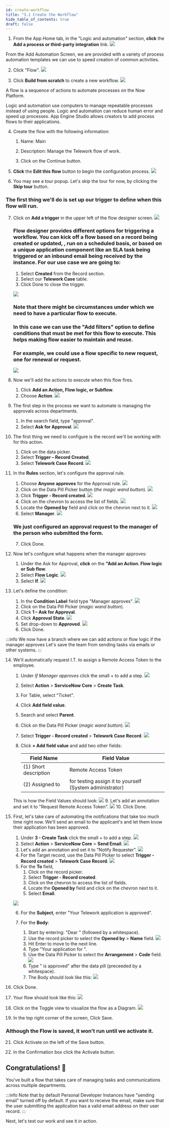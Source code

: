 ```yaml
---
id: create-workflow
title: "3.1 Create the Workflow"
hide_table_of_contents: true
draft: false
---
```


1. From the App Home tab, in the "Logic and automation" section, **click** the **Add a process or third-party integration** link.
![](images/automation_click_Add_a_process.png)

From the Add Automation Screen, we are provided with a variety of process automation templates we can use to speed creation of common activities.


2. Click "Flow".
![](images/automation_click_Flow_Tile.png)


3. Click **Build from scratch** to create a new workflow.
![](images/automation_Click_Build_From_Scratch.png)

A flow is a sequence of actions to automate processes on the Now Platform.

Logic and automation use computers to manage repeatable processes instead of using people. Logic and automation can reduce human error and speed up processes. App Engine Studio allows creators to add process flows to their applications.

4. Create the flow with the following information:

    1. Name: Main

    2. Description: Manage the Telework flow of work.

    3. Click on the <span className="aes_button">Continue</span> button.


5. **Click** the **Edit this flow** button to begin the configuration process.
![](images/automation_your_flow_is_ready.png)


6. You may see a tour popup. Let's skip the tour for now, by clicking the **Skip tour** button.

### The first thing we'll do is set up our trigger to define when this flow will run.

7. Click on **Add a trigger** in the upper left of the flow designer screen.
    ![](images/automation_click_Add_a_Trigger.png)
    ### Flow designer provides different options for triggering a workflow. You can kick off a flow based on a record being created or updated, , run on a scheduled basis, or based on a unique application component like an SLA task being triggered or an inbound email being received by the instance. For our use case we are going to:
    1. Select **Created** from the Record section.
    2. Select our **Telework Case** table.
    3. Click <span className="aes_button">Done</span> to close the trigger.

    ![](images/automation_configure_Trigger.png)

    ### Note that there might be circumstances under which we need to have a particular flow to execute.

    ### In this case we can use the "Add filters" option to define conditions that must be met for this flow to execute. This helps making flow easier to maintain and reuse.

    ### For example, we could use a flow specific to new request, one for renewal or request.

    ![](images/automation_Example_Trigger.png)


8. Now we'll add the actions to execute when this flow fires.
    1. Click **Add an Action, Flow logic, or Subflow**.
    2. Choose **Action**.
    ![](images/automation_Add_Action.png)


9. The first step in the process we want to automate is managing the approvals across departments.
    1. In the search field, type "approval".
    2. Select **Ask for Approval**.
    ![](images/automation_Select_Ask_for_Approval.png)


10. The first thing we need to configure is the record we'll be working with for this action.
    1. Click on the data picker.
    2. Select **Trigger – Record Created**.
    3. Select **Telework Case Record**.
    ![](images/automation_Ask_for_Approval.png)


11. In the **Rules** section, let's configure the approval rule.
    1. Choose **Anyone approves** for the Approval rule.
    ![](images/Choose_Anyone_Approves.png)
    2. Click on the Data Pill Picker button (_the magic wand button_).
    ![](images/Click_on_the_Data_Pill_Picker.png)
    3. Click **Trigger - Record created**.
    ![](images/Click_Trigger_Record_Created.png)
    4. Click on the chevron to access the list of fields.
    ![](images/Click_on_the_chevron_to_access_the_list_of_fields.png)
    5. Locate the **Opened by** field and click on the chevron next to it.
    ![](images/Click_on_chevron_of_Opened_by_field.png)
    6. Select **Manager**.
    ![](images/approval_Select_Manager.png)
    ### We just configured an approval request to the manager of the person who submitted the form.
    7. Click <span className="aes_button">Done</span>.


12. Now let's configure what happens when the manager approves:
    1. Under the Ask for Approval, **click** on the **"Add an Action. Flow logic or Sub flow**.
    2. Select **Flow Logic**.
    ![](images/Click_Flow_Logic.png)
    3. Select **If**.
    ![](images/Select_If.png)


13. Let's define the condition:
    1. In the **Condition Label** field type "Manager approves".
    ![](images/Set_Condition_To_Manager_approves.png)
    2. Click on the Data Pill Picker (_magic wand button_).
    3. Click **1 – Ask for Approval**.
    4. Click **Approval State**.
    ![](images/Click_Approval_State.png)
    5. Set drop-down to **Approved**.
    ![](images/Set_dropdown_to_Approved.png)
    6. Click <span className="aes_button">Done</span>.

:::info
We now have a branch where we can add actions or flow logic if the manager approves
Let's save the team from sending tasks via emails or other systems.
:::


14. We'll automatically request I.T. to assign a Remote Access Token to the employee.
    1. Under _If Manager approves_ click the small + to add a step.
    ![](images/Add_Step_Under_If_Manager_Approves.png)
    2. Select **Action** > **ServiceNow Core** > **Create Task**.
    3. For Table, select "Ticket".
    4. Click **Add field value**.
    5. Search and select **Parent**.
    6. Click on the Data Pill Picker (_magic wand button_).
    ![](images/Click_Data_Pill_Picker_for_Parent.png)
    7. Select **Trigger - Record created** > **Telework Case Record**.
    ![](images/Select_Trigger_Record.png)
    8. Click **+ Add field value** and add two other fields:

        |Field Name              | Field Value
        |------------------------| --------------
        |(1) Short description   | Remote Access Token |
        |(2) Assigned to         | for testing assign it to yourself (System administrator) |

    This is how the Field Values should look:
    ![](images/how_the_Field_Values_Look_After.png)
    9. Let's add an annotation and set it to "Request Remote Access Token".
    ![](images/Add_an_annotation_AFTER.png)
    10. Click <span className="aes_button">Done</span>.


15. First, let's take care of automating the notifications that take too much time right now. We'll send an email to the applicant's and let them know their application has been approved.
    1. Under **3 - Create Task** click the small + to add a step.
    ![](images/add_setp_under_if_2.png)
    2. Select **Action** > **ServiceNow Core** > **Send Email**.
    ![](images/Send_email_step.png)
    3. Let's add an annotation and set it to "Notify Requester".
    ![](images/Add_Annotation_Notify_Requester.png)
    4. For the Target record, use the Data Pill Picker to select  **Trigger - Record created** > **Telework Case Record**.
    ![](images/select_target_record.png)
    5. For the **To** field,
        1. Click on the record picker.
        2. Select **Trigger - Record created**.
        3. Click on the chevron to access the list of fields.
        4. Locate the **Opened by** field and click on the chevron next to it.
        5. Select **Email**.

    ![](images/Select_Opened_by_Email.png)

    6. For the **Subject**, enter "Your Telework application is approved".

    7. For the **Body**:
        1. Start by entering: "Dear " (followed by a whitespace).
        2. Use the record picker to select the **Opened by** > **Name** field.
        ![](images/Select_Opened_by_Name.png)
        3. Hit Enter to move to the next line.
        4. Type "Your application for ".
        5. Use the Data Pill Picker to select the **Arrangement** > **Code** field.
        ![](images/Select_the_Arrangement_Code.png)
        6. Type " is approved" after the data pill (preceeded by a whitespace).
        7. The Body should look like this:
        ![](images/email_body.png)


16. Click <span className="aes_button">Done</span>.


17. Your flow should look like this:
![](images/final_flow.png)


18. Click on the Toggle view to visualize the flow as a Diagram.
![](images/Toggle_Diagram_View.png)


20. In the top right corner of the screen, Click <span className="aes_button">Save</span>.

### Although the Flow is saved, it won't run until we activate it.


21. Click <span className="aes_button">Activate</span> on the left of the Save button.


22. In the Confirmation box click the <span className="aes_button">Activate</span> button.

## Congratulations! 🎉 

You've built a flow that takes care of managing tasks and communications across multiple departments.

:::info
Note that by default Personal Developer Instances have "sending email" turned off by default.
If you want to receive the email, make sure that the user submitting the application has a valid email address on their user record.
:::

Next, let's test our work and see it in action.